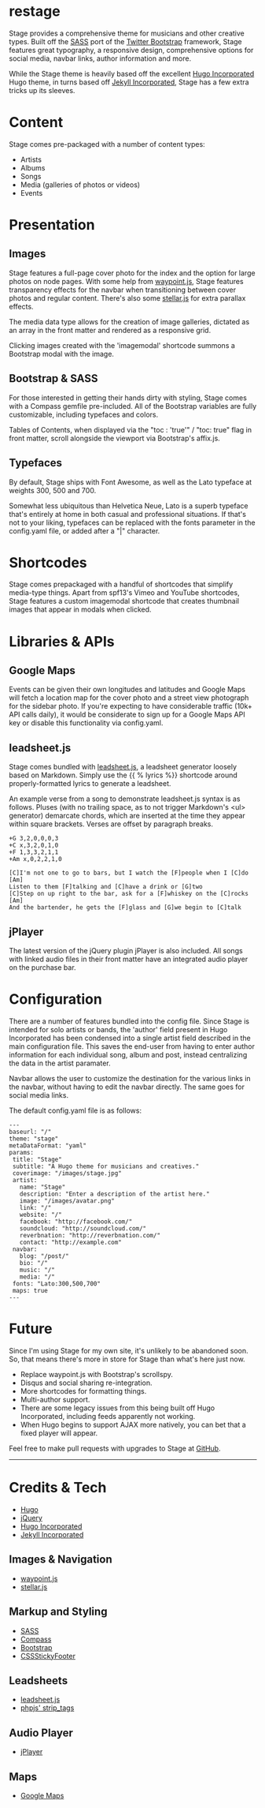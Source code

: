 
restage
=====

Stage provides a comprehensive theme for musicians and other creative types. Built off the [SASS](http://sass-lang.com/) port of the [Twitter Bootstrap](http://getbootstrap.com/) framework, Stage features great typography, a responsive design, comprehensive options for social media, navbar links, author information and more.

While the Stage theme is heavily based off the excellent [Hugo Incorporated](https://github.com/nilproductions/hugo-incorporated) Hugo theme, in turns based off [Jekyll Incorporated](https://github.com/kippt/jekyll-incorporated), Stage has a few extra tricks up its sleeves.

# Content

Stage comes pre-packaged with a number of content types:

* Artists
* Albums
* Songs
* Media (galleries of photos or videos)
* Events

# Presentation

## Images

Stage features a full-page cover photo for the index and the option for large photos on node pages. With some help from [waypoint.js](http://imakewebthings.com/jquery-waypoints/), Stage features  transparency effects for the navbar when transitioning between cover photos and regular content. There's also some [stellar.js](http://markdalgleish.com/projects/stellar.js/) for extra parallax effects.

The media data type allows for the creation of image galleries, dictated as an array in the front matter and rendered as a responsive grid.

Clicking images created with the 'imagemodal' shortcode summons a Bootstrap modal with the image.

## Bootstrap & SASS

For those interested in getting their hands dirty with styling, Stage comes with a Compass gemfile  pre-included. All of the Bootstrap variables are fully customizable, including typefaces and colors.

Tables of Contents, when displayed via the "toc : 'true'" / "toc: true" flag in front matter, scroll alongside the viewport via Bootstrap's affix.js.

## Typefaces

By default, Stage ships with Font Awesome, as well as the Lato typeface at weights 300, 500 and 700.

Somewhat less ubiquitous than Helvetica Neue, Lato is a superb typeface that's entirely at home in both casual and professional situations. If that's not to your liking, typefaces can be replaced with the fonts parameter in the config.yaml file, or added after a "|" character.

# Shortcodes

Stage comes prepackaged with a handful of shortcodes that simplify media-type things. Apart from spf13's Vimeo and YouTube shortcodes, Stage features a custom imagemodal shortcode that creates thumbnail images that appear in modals when clicked.

# Libraries & APIs

## Google Maps

Events can be given their own longitudes and latitudes and Google Maps will fetch a location map for the cover photo and a street view photograph for the sidebar photo. If you're expecting to have considerable traffic (10k+ API calls daily), it would be considerate to sign up for a Google Maps API key or disable this functionality via config.yaml.

## leadsheet.js

Stage comes bundled with [leadsheet.js](https://github.com/gilesdring/js-leadsheet), a leadsheet generator loosely based on Markdown. Simply use the {{ % lyrics %}} shortcode around properly-formatted lyrics to generate a leadsheet.

An example verse from a song to demonstrate leadsheet.js syntax is as follows. Pluses (with no trailing space, as to not trigger Markdown's &lt;ul&gt; generator) demarcate chords, which are inserted at the time they appear within square brackets. Verses are offset by paragraph breaks.

```
+G 3,2,0,0,0,3
+C x,3,2,0,1,0
+F 1,3,3,2,1,1
+Am x,0,2,2,1,0

[C]I'm not one to go to bars, but I watch the [F]people when I [C]do [Am]
Listen to them [F]talking and [C]have a drink or [G]two
[C]Step on up right to the bar, ask for a [F]whiskey on the [C]rocks [Am]
And the bartender, he gets the [F]glass and [G]we begin to [C]talk
```

## jPlayer

The latest version of the jQuery plugin jPlayer is also included. All songs with linked audio files in their front matter have an integrated audio player on the purchase bar.

# Configuration

There are a number of features bundled into the config file. Since Stage is intended for solo artists or bands, the 'author' field present in Hugo Incorporated has been condensed into a single artist field described in the main configuration file. This saves the end-user from having to enter author information for each individual song, album and post, instead centralizing the data in the artist paramater.

Navbar allows the user to customize the destination for the various links in the navbar, without having to edit the navbar directly. The same goes for social media links.

The default config.yaml file is as follows:

```
---
baseurl: "/"
theme: "stage"
metaDataFormat: "yaml"
params:
 title: "Stage"
 subtitle: "A Hugo theme for musicians and creatives."
 coverimage: "/images/stage.jpg"
 artist:
   name: "Stage"
   description: "Enter a description of the artist here."
   image: "/images/avatar.png"
   link: "/"
   website: "/"
   facebook: "http://facebook.com/"
   soundcloud: "http://soundcloud.com/"
   reverbnation: "http://reverbnation.com/"
   contact: "http://example.com"
 navbar:
   blog: "/post/"
   bio: "/"
   music: "/"
   media: "/"
 fonts: "Lato:300,500,700"
 maps: true
---
```

# Future

Since I'm using Stage for my own site, it's unlikely to be abandoned soon. So, that means there's more in store for Stage than what's here just now.

- Replace waypoint.js with Bootstrap's scrollspy.
- Disqus and social sharing re-integration.
- More shortcodes for formatting things.
- Multi-author support.
- There are some legacy issues from this being built off Hugo Incorporated, including feeds apparently not working.
- When Hugo begins to support AJAX more natively, you can bet that a fixed player will appear.

Feel free to make pull requests with upgrades to Stage at [GitHub](http://github.com/noahlange/stage).

***

# Credits & Tech
* [Hugo](http://hugo.spf13.com)
* [jQuery](http://jquery.org)
* [Hugo Incorporated](https://github.com/nilproductions/hugo-incorporated)
* [Jekyll Incorporated](https://github.com/kippt/jekyll-incorporated)

## Images & Navigation
* [waypoint.js](http://imakewebthings.com/jquery-waypoints/)
* [stellar.js](http://markdalgleish.com/projects/stellar.js/)

## Markup and Styling
* [SASS](http://sass-lang.com/)
* [Compass](http://compass-style.org/)
* [Bootstrap](http://getbootstrap.com/)
* [CSSStickyFooter](http://www.cssstickyfooter.com/)
## Leadsheets
* [leadsheet.js](https://github.com/gilesdring/js-leadsheet)
* [phpjs' strip_tags](https://github.com/kvz/phpjs)

## Audio Player
* [jPlayer](http://jplayer.org/)

## Maps
* [Google Maps](google.com/maps)
